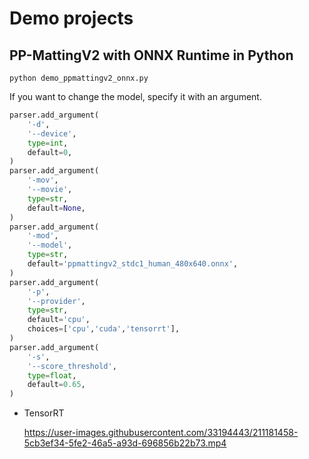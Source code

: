 # Demo projects

## PP-MattingV2 with ONNX Runtime in Python
```
python demo_ppmattingv2_onnx.py
```

If you want to change the model, specify it with an argument.
```python
parser.add_argument(
    '-d',
    '--device',
    type=int,
    default=0,
)
parser.add_argument(
    '-mov',
    '--movie',
    type=str,
    default=None,
)
parser.add_argument(
    '-mod',
    '--model',
    type=str,
    default='ppmattingv2_stdc1_human_480x640.onnx',
)
parser.add_argument(
    '-p',
    '--provider',
    type=str,
    default='cpu',
    choices=['cpu','cuda','tensorrt'],
)
parser.add_argument(
    '-s',
    '--score_threshold',
    type=float,
    default=0.65,
)
```

- TensorRT

    https://user-images.githubusercontent.com/33194443/211181458-5cb3ef34-5fe2-46a5-a93d-696856b22b73.mp4
